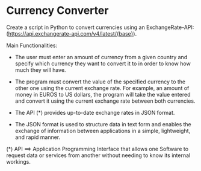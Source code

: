 # Currency Converter
Create a script in Python to convert currencies using  an ExchangeRate-API: (https://api.exchangerate-api.com/v4/latest/{base}).

Main Functionalities:

- The user must enter an amount of currency from a given country and specify which currency they want
to convert it to in order to know how much they will have.

- The program must convert the value of the specified currency to the other one using the current exchange rate.
For example, an amount of money in EUROS to US dollars, the program will take the value entered 
and convert it using the current exchange rate between both currencies.

- The API (*) provides up-to-date exchange rates in JSON format.
  
- The JSON format is used to structure data in text form and enables the exchange of information between applications in a simple, lightweight, and rapid manner.
   
(*) API ==> Application Programming Interface that allows one Software to request data or services from another without needing to know its internal workings.    




